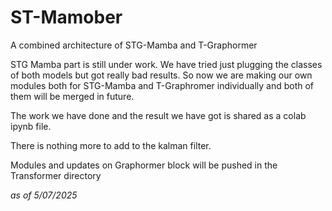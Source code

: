 # ST-Mamober
A combined architecture of STG-Mamba and T-Graphormer

STG Mamba part is still under work. We have tried just plugging the classes of both models but got really bad results. So now we are making our own modules both for STG-Mamba and T-Graphromer individually and both of them will be merged in future.

The work we have done and the result we have got is shared as a colab ipynb file.

There is nothing more to add to the kalman filter.

Modules and updates on Graphormer block will be pushed in the Transformer directory

_as of 5/07/2025_

